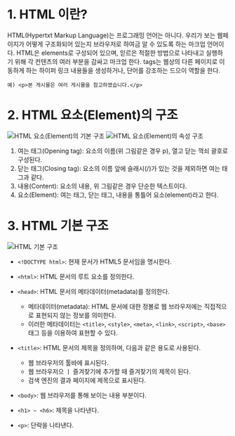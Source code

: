 # 1. HTML 이란?
HTML(Hypertxt Markup Language)는 프로그래밍 언어는 아니다. 우리가 보는 웹페이지가 어떻게 구조화되어 있는지 브라우저로 하여금 알 수 있도록 하는 마크업 언어이다. HTML은 elements로 구성되어 있으며, 읻르은 적절한 방법으로 나타내고 실행하기 위해 각 컨텐츠의 여러 부분을 감싸고 마크업 한다. tags는 웹상의 다른 페이지로 이동하게 하는 하이퍼 링크 내용들을 생성하거나, 단어를 강조하는 드으이 역할을 한다.


```
예) <p>본 게시물은 여러 게시물을 참고하였습니다.</p>
```
# 2. HTML 요소(Element)의 구조
![HTML 요소(Element)의 기본 구조](https://media.prod.mdn.mozit.cloud/attachments/2014/11/14/9347/c07aa313dbdd667585430f4eca354dbd/grumpy-cat-small.png)
![HTML 요소(Element)의 속성 구조](https://media.prod.mdn.mozit.cloud/attachments/2014/11/14/9345/99516bbeb470af58b608d17bb30e53e6/grumpy-cat-attribute-small.png)

1. 여는 태그(Opening tag): 요소의 이름(위 그림같은 경우 p), 열고 닫는 꺽쇠 괄호로 구성된다.
2. 닫는 태그(Closing tag): 요소의 이름 앞에 슬래시(/)가 있는 것을 제외하면 여는 태그과 같다.
3. 내용(Content): 요소의 내용, 위 그림같은 경우 단순한 텍스트이다.
4. 요소(Element): 여는 태그, 닫는 태그, 내용을 통틀어 요소(element)라고 한다.

# 3. HTML 기본 구조
![HTML 기본 구조](http://tcpschool.com/lectures/img_html_basic_structure.png)

* ```<!DOCTYPE html>```: 현재 문서가 HTML5 문서임을 명시한다.

* ```<html>```: HTML 문서의 루트 요소를 정의한다.

* ```<head>```: HTML 문서의 메타데이터(metadata)를 정의한다.
    * 메타데이터(metadata): HTML 문서에 대한 정볼로 웹 브라우저에는 직접적으로 표현되지 않는 정보를 의미한다.
    * 이러한 메타데이터는 ```<title>```, ```<style>```, ```<meta>```, ```<link>```, ```<script>```, ```<base>``` 태그 등을 이용하여 표현할 수 있다.

* ```<title>```: HTML 문서의 제목을 정의하며, 다음과 같은 용도로 사용된다.
    * 웹 브라우저의 툴바에 표시된다.
    * 웹 브라우저으 ㅣ 즐겨찾기에 추가할 때 즐겨찾기의 제목이 된다.
    * 검색 엔진의 결과 페이지에 제목으로 표시된다.

* ```<body>```: 웹 브라우저를 통해 보이는 내용 부분이다.

* ```<h1> ~ <h6>```: 제목을 나타낸다.

* ```<p>```: 단락을 나타낸다.